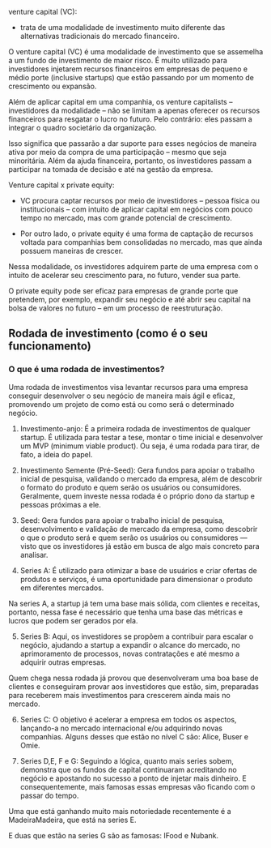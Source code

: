 venture capital (VC): 

- trata de uma modalidade de investimento muito diferente das alternativas tradicionais do mercado financeiro.

O venture capital (VC) é uma modalidade de investimento que se assemelha a um fundo de investimento de maior risco.  É muito utilizado para investidores injetarem recursos financeiros em empresas de pequeno e médio porte (inclusive startups) que estão passando por um momento de crescimento ou expansão.

Além de aplicar capital em uma companhia, os venture capitalists – investidores da modalidade – não se limitam a apenas oferecer os recursos financeiros para resgatar o lucro no futuro. Pelo contrário: eles passam a integrar o quadro societário da organização.

Isso significa que passarão a dar suporte para esses negócios de maneira ativa por meio da compra de uma participação – mesmo que seja minoritária. Além da ajuda financeira, portanto, os investidores passam a participar na tomada de decisão e até na gestão da empresa.


Venture capital x private equity:

 - VC procura captar recursos por meio de investidores – pessoa física ou institucionais – com intuito de aplicar capital em negócios com pouco tempo no mercado, mas com grande potencial de crescimento.

- Por outro lado, o private equity é uma forma de captação de recursos voltada para companhias bem consolidadas no mercado, mas que ainda possuem maneiras de crescer.

Nessa modalidade, os investidores adquirem parte de uma empresa com o intuito de acelerar seu crescimento para, no futuro, vender sua parte.

O private equity pode ser eficaz para empresas de grande porte que pretendem, por exemplo, expandir seu negócio e até abrir seu capital na bolsa de valores no futuro – em um processo de reestruturação.


## Rodada de investimento (como é o seu funcionamento)

### O que é uma rodada de investimentos?

Uma rodada de investimentos visa levantar recursos para uma empresa conseguir desenvolver o seu negócio de maneira mais ágil e eficaz, promovendo um projeto de como está ou como será o determinado negócio.

1. Investimento-anjo:
É a primeira rodada de investimentos de qualquer startup. É utilizada para testar a tese, montar o time inicial e desenvolver um MVP (minimum viable product). Ou seja, é uma rodada para tirar, de fato, a ideia do papel.

2. Investimento Semente (Pré-Seed):
Gera fundos para apoiar o trabalho inicial de pesquisa, validando o mercado da empresa, além de descobrir o formato do produto e quem serão os usuários ou consumidores. Geralmente, quem investe nessa rodada é o próprio dono da startup e pessoas próximas a ele.

3. Seed:
Gera fundos para apoiar o trabalho inicial de pesquisa, desenvolvimento e validação de mercado da empresa, como descobrir o que o produto será e quem serão os usuários ou consumidores — visto que os investidores já estão em busca de algo mais concreto para analisar.

4. Series A:
É utilizado para otimizar a base de usuários e criar ofertas de produtos e serviços, é uma oportunidade para dimensionar o produto em diferentes mercados.

Na series A, a startup já tem uma base mais sólida, com clientes e receitas, portanto, nessa fase é necessário que tenha uma base das métricas e lucros que podem ser gerados por ela.

5. Series B:
Aqui, os investidores se propõem a contribuir para escalar o negócio, ajudando a startup a expandir o alcance do mercado, no aprimoramento de processos, novas contratações e até mesmo a adquirir outras empresas.

Quem chega nessa rodada já provou que desenvolveram uma boa base de clientes e conseguiram provar aos investidores que estão, sim, preparadas para receberem mais investimentos para crescerem ainda mais no mercado.

6. Series C:
O objetivo é acelerar a empresa em todos os aspectos, lançando-a no mercado internacional e/ou adquirindo novas companhias. Alguns desses que estão no nível C são: Alice, Buser e Omie.

7. Series D,E, F e G:
Seguindo a lógica, quanto mais series sobem, demonstra que os fundos de capital continuaram acreditando no negócio e apostando no sucesso a ponto de injetar mais dinheiro. E consequentemente, mais famosas essas empresas vão ficando com o passar do tempo.

Uma que está ganhando muito mais notoriedade recentemente é a MadeiraMadeira, que está na series E.

E duas que estão na series G são as famosas: IFood e Nubank.
